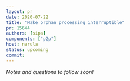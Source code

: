 ```yaml
---
layout: pr
date: 2020-07-22
title: "Make orphan processing interruptible"
pr: 15644
authors: [sipa]
components: ["p2p"]
host: narula
status: upcoming
commit:
---
```


_Notes and questions to follow soon!_

<!-- TODO: Before meeting, add notes and questions
## Notes

## Questions
-->


<!-- TODO: After meeting, uncomment and add meeting log between the irc tags
## Meeting Log

{% irc %}
{% endirc %}
-->
